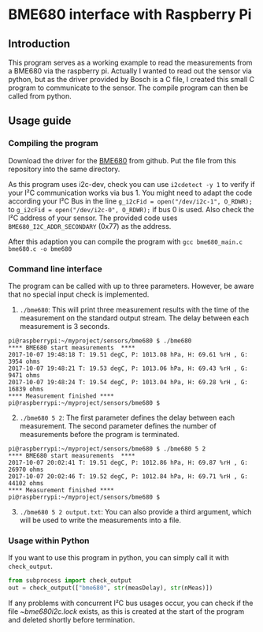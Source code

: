 # BME680 interface with Raspberry Pi
## Introduction

This program serves as a working example to read the measurements from a BME680 via the raspberry pi. Actually I wanted to read out the sensor via python, but as the driver provided by Bosch is a C file, I created this small C program to communicate to the sensor. The compile program can then be called from python. 


## Usage guide
### Compiling the program
Download the driver for the [BME680](https://github.com/BoschSensortec/BME680_driver) from github.
Put the file from this repository into the same directory.

As this program uses i2c-dev, check you can use `i2cdetect -y 1` to verify if your I²C communication works via bus 1. You might need to adapt the code according your I²C Bus in the line `g_i2cFid = open("/dev/i2c-1", O_RDWR);` to `g_i2cFid = open("/dev/i2c-0", O_RDWR);` if bus 0 is used. Also check the I²C address of your sensor. The provided code uses `BME680_I2C_ADDR_SECONDARY` (0x77) as the address. 


After this adaption you can compile the program with
`gcc bme680_main.c bme680.c -o bme680`


### Command line interface 
The program can be called with up to three parameters. However, be aware that no special input check is implemented.
1. `./bme680`: This will print three measurement results with the time of the measurement on the standard output stream. The delay between each measurement is 3 seconds.
```shell
pi@raspberrypi:~/myproject/sensors/bme680 $ ./bme680 
**** BME680 start measurements  ****
2017-10-07 19:48:18 T: 19.51 degC, P: 1013.08 hPa, H: 69.61 %rH , G: 3954 ohms
2017-10-07 19:48:21 T: 19.53 degC, P: 1013.06 hPa, H: 69.43 %rH , G: 9471 ohms
2017-10-07 19:48:24 T: 19.54 degC, P: 1013.04 hPa, H: 69.28 %rH , G: 16839 ohms
**** Measurement finished ****
pi@raspberrypi:~/myproject/sensors/bme680 $ 
```
2. `./bme680 5 2`: The first parameter defines the delay between each measurement. The second parameter defines the number of measurements before the program is terminated.
```shell
pi@raspberrypi:~/myproject/sensors/bme680 $ ./bme680 5 2
**** BME680 start measurements  ****
2017-10-07 20:02:41 T: 19.51 degC, P: 1012.86 hPa, H: 69.87 %rH , G: 26970 ohms
2017-10-07 20:02:46 T: 19.52 degC, P: 1012.84 hPa, H: 69.71 %rH , G: 44102 ohms
**** Measurement finished ****
pi@raspberrypi:~/myproject/sensors/bme680 $ 
```
3. `./bme680 5 2 output.txt`: You can also provide a third argument, which will be used to write the measurements into a file.

### Usage within Python
If you want to use this program in python, you can simply call it with `check_output`.

```python
from subprocess import check_output
out = check_output(["bme680", str(measDelay), str(nMeas)])
```
If any problems with concurrent I²C bus usages occur, you can check if the file *~bme680i2c.lock* exists, as this is created at the start of the program and deleted shortly before termination.






